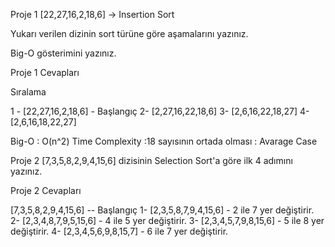 Proje 1
[22,27,16,2,18,6] -> Insertion Sort

Yukarı verilen dizinin sort türüne göre aşamalarını yazınız.

Big-O gösterimini yazınız.

Proje 1 Cevapları

Sıralama

1 - [22,27,16,2,18,6] - Başlangıç
2-  [2,27,16,22,18,6]
3-  [2,6,16,22,18,27]
4-  [2,6,16,18,22,27]

Big-O : O(n^2)
Time Complexity :18 sayısının ortada olması : Avarage Case

Proje 2
[7,3,5,8,2,9,4,15,6] dizisinin Selection Sort'a göre ilk 4 adımını yazınız.

Proje 2 Cevapları

[7,3,5,8,2,9,4,15,6] -- Başlangıç
1-  [2,3,5,8,7,9,4,15,6] - 2 ile 7 yer değiştirir.
2-  [2,3,4,8,7,9,5,15,6] - 4 ile 5 yer değiştirir.
3-  [2,3,4,5,7,9,8,15,6] - 5 ile 8 yer değiştirir.
4-  [2,3,4,5,6,9,8,15,7] - 6 ile 7 yer değiştirir.

